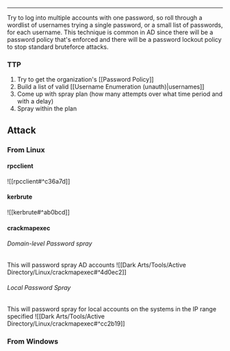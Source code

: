 -- -
Try to log into multiple accounts with one password, so roll through a wordlist of usernames trying a single password, or a small list of passwords, for each username. This technique is common in AD since there will be a password policy that's enforced and there will be a password lockout policy to stop standard bruteforce attacks. 
### TTP
1. Try to get the organization's [[Password Policy]]
2. Build a list of valid [[Username Enumeration (unauth)|usernames]]
3. Come up with spray plan (how many attempts over what time period and with a delay)
4. Spray within the plan
## Attack
### From Linux
#### rpcclient
![[rpcclient#^c36a7d]]
#### kerbrute
![[kerbrute#^ab0bcd]]
#### crackmapexec
###### Domain-level Password spray
This will password spray AD accounts
![[Dark Arts/Tools/Active Directory/Linux/crackmapexec#^4d0ec2]]
###### Local Password Spray
This will password spray for local accounts on the systems in the IP range specified
![[Dark Arts/Tools/Active Directory/Linux/crackmapexec#^cc2b19]]
### From Windows
